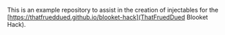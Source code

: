 This is an example repository to assist in the creation of injectables for the [https://thatfrueddued.github.io/blooket-hack](ThatFruedDued Blooket Hack).
